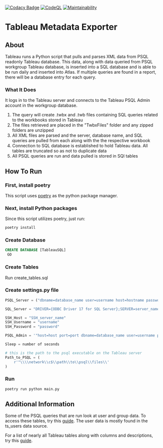 [![Codacy Badge](https://app.codacy.com/project/badge/Grade/b6bec0c189e240228baca3941e851e5b)](https://www.codacy.com/gh/Riverside-Healthcare/Tableau-Metadata-Exporter/dashboard?utm_source=github.com&amp;utm_medium=referral&amp;utm_content=Riverside-Healthcare/Tableau-Metadata-Exporter&amp;utm_campaign=Badge_Grade)
[![CodeQL](https://github.com/Riverside-Healthcare/Tableau-Metadata-Exporter/actions/workflows/codeql-analysis.yml/badge.svg)](https://github.com/Riverside-Healthcare/Tableau-Metadata-Exporter/actions/workflows/codeql-analysis.yml)
[![Maintainability](https://api.codeclimate.com/v1/badges/3297bc558ec0f992b9ce/maintainability)](https://codeclimate.com/github/Riverside-Healthcare/Tableau-Metadata-Exporter/maintainability)

# Tableau Metadata Exporter

## About

Tableau runs a Python script that pulls and parses XML data from PSQL readonly Tableau database. This data, along with data queried from PSQL workgroup Tableau database, is inserted into a SQL database and is able to be run daily and inserted into Atlas. If multiple queries are found in a report, there will be a database entry for each query.

### What It Does

It logs in to the Tableau server and connects to the Tableau PSQL Admin account in the workgroup database.

1. The query will create .twbx and .twb files containing SQL queries related to the workbooks stored in Tableau
2. The files retrieved are placed in the "TwbxFiles" folder and any zipped folders are unzipped
3. All XML files are parsed and the server, database name, and SQL queries are pulled from each along with the the respective workbook
4. Connection to SQL database is established to hold Tableau data. All tables are truncated so as not to duplicate data
5. All PSQL queries are run and data pulled is stored in SQl tables

## How To Run

### First, install poetry

This script uses [poetry](https://python-poetry.org/docs/) as the python package manager.

### Next, install Python packages

Since this script utilizes poetry, just run:

```sh
poetry install
```

### Create Database

```SQL
CREATE DATABASE [TableauSQL]
 GO
```

### Create Tables

Run create_tables.sql

### Create settings.py file

```py
PSQL_Server = ("dbname=database_name user=username host=hostname password=password port=port")

SQL_Server = "DRIVER={ODBC Driver 17 for SQL Server};SERVER=server_name;DATABASE=database_name;UID=username;PWD=password"

SSH_Host = "SSH_server_name"
SSH_Username = "username"
SSH_Password = "password"

PSQL_Admin = '"host=host port=port dbname=database_name user=username password=password"'

Sleep = number of seconds

# this is the path to the psql executable on the Tableau server
Path_to_PSQL = (
    r'"\\\\network\\c$\\path\\to\\psql\\files\\'
)
```

### Run

```sh
poetry run python main.py
```

## Additional Information

Some of the PSQL queries that are run look at user and group data. To access these tables, try this [guide](https://github.com/tableau/community-tableau-server-insights). The user data is mostly found in the ts_users data source.

For a list of nearly all Tableau tables along with columns and descriptions, try this [guide](https://tableau.github.io/tableau-data-dictionary/2019.4/data_dictionary.htm).
